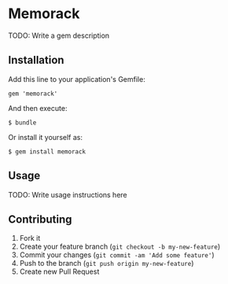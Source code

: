 # Memorack

TODO: Write a gem description

## Installation

Add this line to your application's Gemfile:

    gem 'memorack'

And then execute:

    $ bundle

Or install it yourself as:

    $ gem install memorack

## Usage

TODO: Write usage instructions here

## Contributing

1. Fork it
2. Create your feature branch (`git checkout -b my-new-feature`)
3. Commit your changes (`git commit -am 'Add some feature'`)
4. Push to the branch (`git push origin my-new-feature`)
5. Create new Pull Request
